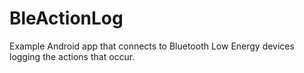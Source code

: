 BleActionLog
============

Example Android app that connects to Bluetooth Low Energy devices logging the actions that occur.
